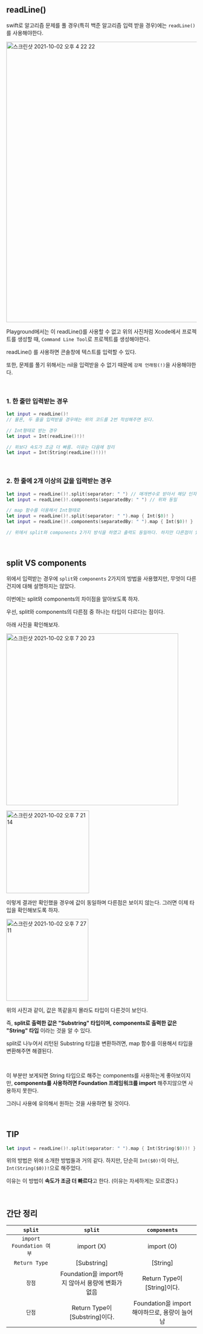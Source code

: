 ## readLine()

swift로 알고리즘 문제를 풀 경우(특히 백준 알고리즘 입력 받을 경우)에는 `readLine()` 를 사용해야한다.

<img width="743" alt="스크린샷 2021-10-02 오후 4 22 22" src="https://user-images.githubusercontent.com/59376200/135711221-4e25e334-b883-4843-9569-5f148176acbb.png">

Playground에서는 이 readLine()를 사용할 수 없고 위의 사진처럼 Xcode에서 프로젝트를 생성할 때, `Command Line Tool`로 프로젝트를 생성해야한다.

readLine() 를 사용하면 콘솔창에 텍스트를 입력할 수 있다.

또한, 문제를 풀기 위해서는 nil을 입력받을 수 없기 때문에 `강제 언래핑(!)`을 사용해야한다.

<br>

### 1. 한 줄만 입력받는 경우
```swift
let input = readLine()!
// 물론, 두 줄을 입력받을 경우에는 위의 코드를 2번 작성해주면 된다.

// Int형태로 받는 경우
let input = Int(readLine()!)!

// 위보다 속도가 조금 더 빠름. 이유는 다음에 정리
let input = Int(String(readLine()!))!
```

<br>

### 2. 한 줄에 2개 이상의 값을 입력받는 경우
```swift
let input = readLine()!.split(separator: " ") // 매개변수로 받아서 해당 인자를 기준으로 쪼개준다.
let input = readLine()!.components(separatedBy: " ") // 위와 동일

// map 함수를 이용해서 Int형태로
let input = readLine()!.split(separator: " ").map { Int($0)! }
let input = readLine()!.components(separatedBy: " ").map { Int($0)! }

// 위에서 split와 components 2가지 방식을 하였고 출력도 동일하다. 하지만 다른점이 있어서 밑에서 설명할 것이다.
```

<br>

## split VS components

위에서 입력받는 경우에 `split`와 `components` 2가지의 방법을 사용했지만, 무엇이 다른건지에 대해 설명하지는 않았다.

이번에는 split와 components의 차이점을 알아보도록 하자.

우선, split와 components의 다른점 중 하나는 타입이 다르다는 점이다. 

아래 사진을 확인해보자.

<img width="455" alt="스크린샷 2021-10-02 오후 7 20 23" src="https://user-images.githubusercontent.com/59376200/135712245-abfb32a9-7545-4661-a767-c3bd24cb8c8d.png"> <br>

<img width="219" alt="스크린샷 2021-10-02 오후 7 21 14" src="https://user-images.githubusercontent.com/59376200/135712265-29c67e6d-670c-4da6-87d1-f3cee273dbeb.png">

이렇게 결과만 확인했을 경우에 값이 동일하며 다른점은 보이지 않는다. 그러면 이제 타입을 확인해보도록 하자.

<img width="217" alt="스크린샷 2021-10-02 오후 7 27 11" src="https://user-images.githubusercontent.com/59376200/135712410-e6168cb4-d5f2-4ebf-9393-5b3f806098bc.png">


위의 사진과 같이, 값은 똑같을지 몰라도 타입이 다른것이 보인다. 

즉, **split로 출력한 값은 "Substring" 타입이며, components로 출력한 값은 "String" 타입** 이라는 것을 알 수 있다.

split로 나누어서 리턴된 Substring 타입을 변환하려면, map 함수를 이용해서 타입을 변환해주면 해결된다.

<br>


이 부분만 보게되면 String 타입으로 해주는 components를 사용하는게 좋아보이지만, **components를 사용하려면 Foundation 프레임워크를 import** 해주지않으면 사용하지 못한다.

그러니 사용에 유의해서 원하는 것을 사용하면 될 것이다.

<br>

## **TIP**
```swift
let input = readLine()!.split(separator: " ").map { Int(String($0))! }
```
위의 방법은 위에 소개한 방법들과 거의 같다. 하지만, 단순히 `Int($0)!`이 아닌, `Int(String($0))!`으로 해주었다.

이유는 이 방법이 **속도가 조금 더 빠르다**고 한다. (이유는 자세하게는 모르겠다.)

<br>

## 간단 정리

|  `split`  |  `split`  |  `components`  |
|:----------:|:----------:|:-------------:|
| `import Foundation 여부 ` | import (X) |  import (O)  |
| `Return Type` | [Substring] |   [String]    |
| `장점` | Foundation을 import하지 않아서 용량에 변화가 없음 | Return Type이 [String]이다. |
| `단점` | Return Type이 [Substring]이다. | Foundation을 import 해야하므로, 용량이 늘어남 |